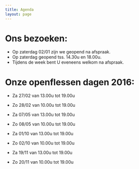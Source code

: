 ```yaml
---
title: Agenda 
layout: page
---
```

 
Ons bezoeken:
=============
* Op zaterdag 02/01 zijn we geopend na afspraak.
* Op zaterdag geopend tss. 14.30u en 18.00u.
* Tijdens de week bent U eveneens welkom na afspraak.

Onze openflessen dagen 2016:
============================

* Za 27/02 van 13.00u tot 19.00u
* Zo 28/02 van 10.00u tot 19.00u

* Za 07/05 van 13.00u tot 19.00u
* Zo 08/05 van 10.00u tot 19.00u

* Za 01/10 van 13.00u tot 19.00u
* Zo 02/10 van 10.00u tot 19.00u

* Za 19/11 van 13.00u tot 19.00u
* Zo 20/11 van 10.00u tot 19.00u


















